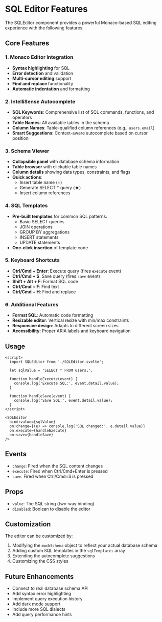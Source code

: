 # SQL Editor Features

The SQLEditor component provides a powerful Monaco-based SQL editing experience with the following features:

## Core Features

### 1. Monaco Editor Integration
- **Syntax highlighting** for SQL
- **Error detection** and validation
- **Multi-cursor editing** support
- **Find and replace** functionality
- **Automatic indentation** and formatting

### 2. IntelliSense Autocomplete
- **SQL Keywords**: Comprehensive list of SQL commands, functions, and operators
- **Table Names**: All available tables in the schema
- **Column Names**: Table-qualified column references (e.g., `users.email`)
- **Smart Suggestions**: Context-aware autocomplete based on cursor position

### 3. Schema Viewer
- **Collapsible panel** with database schema information
- **Table browser** with clickable table names
- **Column details** showing data types, constraints, and flags
- **Quick actions**:
  - Insert table name (+)
  - Generate SELECT * query (★)
  - Insert column references

### 4. SQL Templates
- **Pre-built templates** for common SQL patterns:
  - Basic SELECT queries
  - JOIN operations
  - GROUP BY aggregations
  - INSERT statements
  - UPDATE statements
- **One-click insertion** of template code

### 5. Keyboard Shortcuts
- **Ctrl/Cmd + Enter**: Execute query (fires `execute` event)
- **Ctrl/Cmd + S**: Save query (fires `save` event)
- **Shift + Alt + F**: Format SQL code
- **Ctrl/Cmd + F**: Find text
- **Ctrl/Cmd + H**: Find and replace

### 6. Additional Features
- **Format SQL**: Automatic code formatting
- **Resizable editor**: Vertical resize with min/max constraints
- **Responsive design**: Adapts to different screen sizes
- **Accessibility**: Proper ARIA labels and keyboard navigation

## Usage

```svelte
<script>
  import SQLEditor from './SQLEditor.svelte';
  
  let sqlValue = 'SELECT * FROM users;';
  
  function handleExecute(event) {
    console.log('Execute SQL:', event.detail.value);
  }
  
  function handleSave(event) {
    console.log('Save SQL:', event.detail.value);
  }
</script>

<SQLEditor 
  bind:value={sqlValue}
  on:change={(e) => console.log('SQL changed:', e.detail.value)}
  on:execute={handleExecute}
  on:save={handleSave}
/>
```

## Events

- `change`: Fired when the SQL content changes
- `execute`: Fired when Ctrl/Cmd+Enter is pressed
- `save`: Fired when Ctrl/Cmd+S is pressed

## Props

- `value`: The SQL string (two-way binding)
- `disabled`: Boolean to disable the editor

## Customization

The editor can be customized by:
1. Modifying the `mockSchema` object to reflect your actual database schema
2. Adding custom SQL templates in the `sqlTemplates` array
3. Extending the autocomplete suggestions
4. Customizing the CSS styles

## Future Enhancements

- Connect to real database schema API
- Add syntax error highlighting
- Implement query execution history
- Add dark mode support
- Include more SQL dialects
- Add query performance hints
